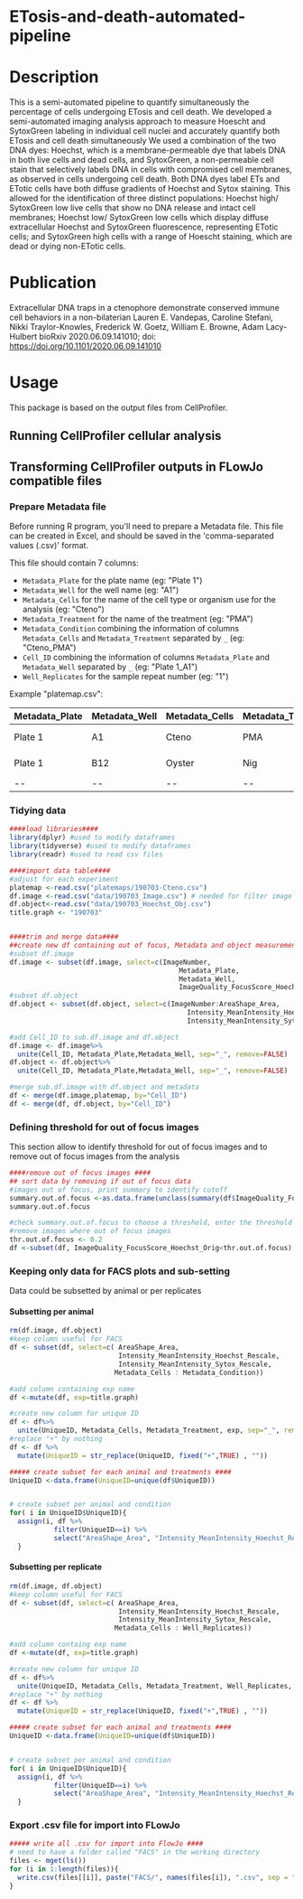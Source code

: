 # ETosis-and-death-automated-pipeline

# Description
This is a semi-automated pipeline to quantify simultaneously the percentage of cells undergoing ETosis and cell death. 
We developed a semi-automated imaging analysis approach to measure Hoescht and SytoxGreen labeling in individual cell nuclei and accurately quantify both ETosis and cell death simultaneously 
We used a combination of the two DNA dyes: Hoechst, which is a membrane-permeable dye that labels DNA in both live cells and dead cells, and SytoxGreen, a non-permeable cell stain that selectively labels DNA in cells with compromised cell membranes, as observed in cells undergoing cell death. Both DNA dyes label ETs and ETotic cells have both diffuse gradients of Hoechst and Sytox staining. This allowed for the identification of three distinct populations: Hoechst high/ SytoxGreen low live cells that show no DNA release and intact cell membranes; Hoechst low/ SytoxGreen low cells which display diffuse extracellular Hoechst and SytoxGreen fluorescence, representing ETotic cells; and SytoxGreen high cells with a range of Hoescht staining, which are dead or dying non-ETotic cells.

# Publication
Extracellular DNA traps in a ctenophore demonstrate conserved immune cell behaviors in a non-bilaterian 
Lauren E. Vandepas, Caroline Stefani, Nikki Traylor-Knowles, Frederick W. Goetz, William E. Browne, Adam Lacy-Hulbert
bioRxiv 2020.06.09.141010; doi: https://doi.org/10.1101/2020.06.09.141010

# Usage

This package is based on the output files from CellProfiler.

## Running CellProfiler cellular analysis

## Transforming CellProfiler outputs in FLowJo compatible files
### Prepare Metadata file
Before running R program, you'll need to prepare a Metadata file. This file can be created in Excel, and should be saved in the 'comma-separated values (.csv)' format.

This file should contain 7 columns:
* `Metadata_Plate` for the plate name (eg: "Plate 1") 	
* `Metadata_Well`	for the well name (eg: "A1") 	
* `Metadata_Cells` for the name of the cell type or organism use for the analysis (eg: "Cteno") 	
* `Metadata_Treatment` for the name of the treatment (eg: "PMA") 	
* `Metadata_Condition` combining the information of columns `Metadata_Cells` and `Metadata_Treatment` separated by `_` (eg: "Cteno_PMA") 
* `Cell_ID`	combining the information of columns `Metadata_Plate` and `Metadata_Well` separated by `_` (eg: "Plate 1_A1") 
* `Well_Replicates` for the sample repeat number (eg: "1") 	


Example "platemap.csv": 

|Metadata_Plate|Metadata_Well|Metadata_Cells|Metadata_Treatment|Metadata_Condition|Cell_ID|Well_Replicates|
|--------------|-------------|--------------|------------------|------------------|-------|---------------|
|Plate 1|A1|Cteno|PMA|Cteno_PMA|Plate 1_A1|1|
|Plate 1|B12|Oyster|Nig|Oyster_Nig|Plate 1_B12|3|
|--|--|--|--|--|--|--|

### Tidying data
```R 
####load libraries####
library(dplyr) #used to modify dataframes
library(tidyverse) #used to modify dataframes
library(readr) #used to read csv files

####import data table####
#adjust for each experiment
platemap <-read.csv("platemaps/190703-Cteno.csv") 
df.image <-read.csv("data/190703_Image.csv") # needed for filter image quality
df.object<-read.csv("data/190703_Hoechst_Obj.csv") 
title.graph <- "190703"


####trim and merge data####
##create new df containing out of focus, Metadata and object measurement
#subset df.image
df.image <- subset(df.image, select=c(ImageNumber, 
                                          Metadata_Plate,
                                          Metadata_Well, 
                                          ImageQuality_FocusScore_Hoechst_Orig))
#subset df.object
df.object <- subset(df.object, select=c(ImageNumber:AreaShape_Area, 
                                            Intensity_MeanIntensity_Hoechst_Rescale,
                                            Intensity_MeanIntensity_Sytox_Rescale))

#add Cell_ID to sub.df.image and df.object
df.image <- df.image%>% 
  unite(Cell_ID, Metadata_Plate,Metadata_Well, sep="_", remove=FALSE)
df.object <- df.object%>% 
  unite(Cell_ID, Metadata_Plate,Metadata_Well, sep="_", remove=FALSE)

#merge sub.df.image with df.object and metadata
df <- merge(df.image,platemap, by="Cell_ID")
df <- merge(df, df.object, by="Cell_ID")
```


### Defining threshold for out of focus images
This section allow to identify threshold for out of focus images and to remove out of focus images from the analysis
```R
####remove out of focus images ####
## sort data by removing if out of focus data
#images out of focus, print summary to identify cutoff
summary.out.of.focus <-as.data.frame(unclass(summary(df$ImageQuality_FocusScore_Hoechst_Orig)))
summary.out.of.focus

#check summary.out.of.focus to choose a threshold, enter the threshold value in line 45 "thr.out.of.focus"
#remove images where out of focus images
thr.out.of.focus <- 0.2
df <-subset(df, ImageQuality_FocusScore_Hoechst_Orig<thr.out.of.focus)
```

### Keeping only data for FACS plots and sub-setting
Data could be subsetted by animal or per replicates

#### Subsetting per animal
```R
rm(df.image, df.object)
#keep column useful for FACS
df <- subset(df, select=c( AreaShape_Area,
                           Intensity_MeanIntensity_Hoechst_Rescale, 
                           Intensity_MeanIntensity_Sytox_Rescale, 
                          Metadata_Cells : Metadata_Condition))

#add column containing exp name
df <-mutate(df, exp=title.graph)

#create new column for unique ID
df <- df%>% 
  unite(UniqueID, Metadata_Cells, Metadata_Treatment, exp, sep="_", remove=FALSE)
#replace "+" by nothing
df <- df %>% 
  mutate(UniqueID = str_replace(UniqueID, fixed("+",TRUE) , ""))

##### create subset for each animal and treatments ####
UniqueID <-data.frame(UniqueID=unique(df$UniqueID))


# create subset per animal and condition
for( i in UniqueID$UniqueID){
  assign(i, df %>%
           filter(UniqueID==i) %>%
           select("AreaShape_Area", "Intensity_MeanIntensity_Hoechst_Rescale","Intensity_MeanIntensity_Sytox_Rescale"))
  }
```
#### Subsetting per replicate
```R
rm(df.image, df.object)
#keep column useful for FACS
df <- subset(df, select=c( AreaShape_Area,
                           Intensity_MeanIntensity_Hoechst_Rescale, 
                           Intensity_MeanIntensity_Sytox_Rescale, 
                          Metadata_Cells : Well_Replicates))

#add column containg exp name
df <-mutate(df, exp=title.graph)

#create new column for unique ID
df <- df%>% 
  unite(UniqueID, Metadata_Cells, Metadata_Treatment, Well_Replicates, exp, sep="_", remove=FALSE)
#replace "+" by nothing
df <- df %>% 
  mutate(UniqueID = str_replace(UniqueID, fixed("+",TRUE) , ""))

##### create subset for each animal and treatments ####
UniqueID <-data.frame(UniqueID=unique(df$UniqueID))


# create subset per animal and condition
for( i in UniqueID$UniqueID){
  assign(i, df %>%
           filter(UniqueID==i) %>%
           select("AreaShape_Area", "Intensity_MeanIntensity_Hoechst_Rescale","Intensity_MeanIntensity_Sytox_Rescale"))
  }
```
### Export .csv file for import into FLowJo
```R
##### write all .csv for import into FlowJo ####
# need to have a folder called "FACS" in the working directory
files <- mget(ls())
for (i in 1:length(files)){
  write.csv(files[[i]], paste("FACS/", names(files[i]), ".csv", sep = "",row.names=FALSE))
}
```
